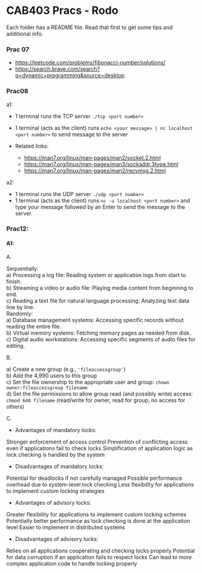# CAB403 Pracs - Rodo

Each folder has a README file. Read that first to get some tips and additional info.

### Prac 07
- https://leetcode.com/problems/fibonacci-number/solutions/
- https://search.brave.com/search?q=dynamic+programming&source=desktop

### Prac08  
a1:
- 1 terminal runs the TCP server `./tcp <port number>`
- 1 terminal (acts as the client) runs `echo <your message> | nc localhost <port number>` to send message to the server

- Related links:
    - https://man7.org/linux/man-pages/man2/socket.2.html
    - https://man7.org/linux/man-pages/man3/sockaddr.3type.html
    - https://man7.org/linux/man-pages/man2/recvmsg.2.html

a2:
- 1 terminal runs the UDP server `./udp <port number>`
- 1 terminal (acts as the client) runs `nc -u localhost <port number>` and type your message followed by an Enter to send the message to the server. 

### Prac12:
#### A1:

A.

Sequentially:  
a) Processing a log file: Reading system or application logs from start to finish.  
b) Streaming a video or audio file: Playing media content from beginning to end.  
c) Reading a text file for natural language processing: Analyzing text data line by line.  
Randomly:  
a) Database management systems: Accessing specific records without reading the entire file.  
b) Virtual memory systems: Fetching memory pages as needed from disk.  
c) Digital audio workstations: Accessing specific segments of audio files for editing.  

B. 

a) Create a new group (e.g., `'fileaccessgroup'`)  
b) Add the 4,990 users to this group  
c) Set the file ownership to the appropriate user and group:
`chown owner:fileaccessgroup filename`  
d) Set the file permissions to allow group read (and possibly write) access:  
`chmod 640 filename` (read/write for owner, read for group, no access for others)


C.  
- Advantages of mandatory locks:

Stronger enforcement of access control
Prevention of conflicting access even if applications fail to check locks
Simplification of application logic as lock checking is handled by the system

- Disadvantages of mandatory locks:

Potential for deadlocks if not carefully managed
Possible performance overhead due to system-level lock checking
Less flexibility for applications to implement custom locking strategies

- Advantages of advisory locks:

Greater flexibility for applications to implement custom locking schemes
Potentially better performance as lock checking is done at the application level
Easier to implement in distributed systems

- Disadvantages of advisory locks:

Relies on all applications cooperating and checking locks properly
Potential for data corruption if an application fails to respect locks
Can lead to more complex application code to handle locking properly

